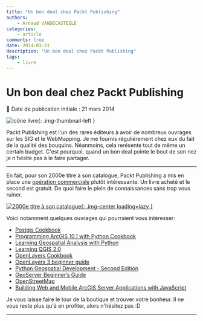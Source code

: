 ```yaml
---
title: "Un bon deal chez Packt Publishing"
authors:
    - Arnaud VANDECASTEELE
categories:
    - article
comments: true
date: 2014-03-21
description: "Un bon deal chez Packt Publishing"
tags:
    - livre
---
```


# Un bon deal chez Packt Publishing

:calendar: Date de publication initiale : 21 mars 2014

![icône livre](https://cdn.geotribu.fr/img/logos-icones/divers/livre.png "Logo livre"){: .img-thumbnail-left }

Packt Publishing est l'un des rares éditeurs à avoir de nombreux ouvrages sur les SIG et le WebMapping. Je me fournis réguliérement chez eux du fait de la qualité des bouquins. Néanmoins, cela rerésente tout de même un certain budget. C'est pourquoi, quand un bon deal pointe le bout de son nez je n'hésite pas à le faire partager.

----

En fait, pour son 2000e titre à son catalogue, Packt Publishing a mis en place une [opération commerciale](http://bit.ly/1j26nPN) plutôt intéressante: Un livre acheté et le second est gratuit. De quoi faire le plein de connaissances sans trop vous ruiner.

[![2000e titre à son catalogue](https://cdn.geotribu.fr/img/articles-blog-rdp/capture-ecran/2000th-Book-Home-Page-Banner.png "2000e titre à son catalogue"){: .img-center loading=lazy }](http://bit.ly/1j26nPN)

Voici notamment quelques ouvrages qui pourraient vous intéresser:

- [Postgis Cookbook](http://www.packtpub.com/postgis-to-store-organize-manipulate-analyze-spatial-data-cookbook/book)
- [Programming ArcGIS 10.1 with Python Cookbook](http://www.packtpub.com/programming-arcgis-10-1-with-python-cookbook/book)
- [Learning Geospatial Analysis with Python](http://www.packtpub.com/learning-geospatial-analysis-with-python/book)
- [Learning QGIS 2.0](http://www.packtpub.com/learning-qgis-2-0-to-create-maps-and-perform-geoprocessing-tasks/book)
- [OpenLayers Cookbook](http://www.packtpub.com/openlayers-create-gis-web-applications-cookbook/book)
- [OpenLayers 3 beginner guide](http://www.packtpub.com/openlayers-3-beginners-guide/book)
- [Python Geospatial Development - Second Edition](http://www.packtpub.com/python-geospatial-development-second-edition/book)
- [GeoServer Beginner’s Guide](http://www.packtpub.com/geoserver-share-edit-geospatial-data-beginners-guide/book)
- [OpenStreetMap](http://www.packtpub.com/openstreetmap/book)
- [Building Web and Mobile ArcGIS Server Applications with JavaScript](http://www.packtpub.com/building-web-and-mobile-arcgis-server-applications-with-javascript/book)

Je vous laisse faire le tour de la boutique et trouver votre bonheur. Il ne vous reste plus qu'à en profiter, alors n'hésitez pas :D

----

<!-- geotribu:authors-block -->

